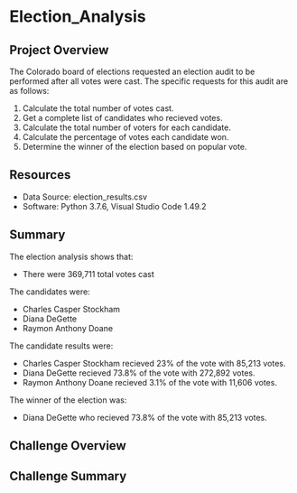 # Election_Analysis

## Project Overview
The Colorado board of elections requested an election audit to be performed after all votes were cast. The specific requests for this audit are as follows:
  1. Calculate the total number of votes cast. 
  2. Get a complete list of candidates who recieved votes.
  3. Calculate the total number of voters for each candidate.
  4. Calculate the percentage of votes each candidate won.
  5. Determine the winner of the election based on popular vote.
  
## Resources

- Data Source: election_results.csv
- Software: Python 3.7.6, Visual Studio Code 1.49.2

## Summary

The election analysis shows that:
- There were 369,711 total votes cast

The candidates were:
  - Charles Casper Stockham
  - Diana DeGette
  - Raymon Anthony Doane
  
The candidate results were:
  - Charles Casper Stockham recieved 23% of the vote with 85,213 votes.
  - Diana DeGette recieved 73.8% of the vote with 272,892 votes.
  - Raymon Anthony Doane recieved 3.1% of the vote with 11,606 votes.
  
The winner of the election was:
  - Diana DeGette who recieved 73.8% of the vote with 85,213 votes.
  
## Challenge Overview

## Challenge Summary


